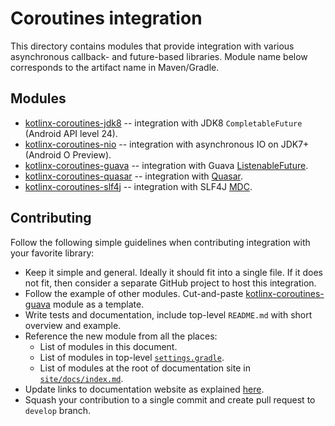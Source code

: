 # Coroutines integration

This directory contains modules that provide integration with various asynchronous callback- and future-based libraries.
Module name below corresponds to the artifact name in Maven/Gradle.

## Modules

* [kotlinx-coroutines-jdk8](kotlinx-coroutines-jdk8/README.md) -- integration with JDK8 `CompletableFuture` (Android API level 24).
* [kotlinx-coroutines-nio](kotlinx-coroutines-nio/README.md) -- integration with asynchronous IO on JDK7+ (Android O Preview).
* [kotlinx-coroutines-guava](kotlinx-coroutines-guava/README.md) -- integration with Guava [ListenableFuture](https://github.com/google/guava/wiki/ListenableFutureExplained).
* [kotlinx-coroutines-quasar](kotlinx-coroutines-quasar/README.md) -- integration with [Quasar](http://docs.paralleluniverse.co/quasar/).
* [kotlinx-coroutines-slf4j](kotlinx-coroutines-slf4j/README.md) -- integration with SLF4J [MDC](https://logback.qos.ch/manual/mdc.html).

## Contributing

Follow the following simple guidelines when contributing integration with your favorite library:

* Keep it simple and general. Ideally it should fit into a single file. If it does not fit, then consider
  a separate GitHub project to host this integration.
* Follow the example of other modules. 
  Cut-and-paste [kotlinx-coroutines-guava](kotlinx-coroutines-guava) module as a template.
* Write tests and documentation, include top-level `README.md` with short overview and example.
* Reference the new module from all the places:
  * List of modules in this document.
  * List of modules in top-level [`settings.gradle`](../settings.gradle).
  * List of modules at the root of documentation site in [`site/docs/index.md`](../site/docs/index.md).
* Update links to documentation website as explained [here](../knit/README.md#usage).
* Squash your contribution to a single commit and create pull request to `develop` branch.

